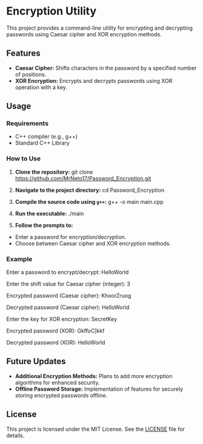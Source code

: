 # Encryption Utility

This project provides a command-line utility for encrypting and decrypting passwords using Caesar cipher and XOR encryption methods.

## Features

- **Caesar Cipher:** Shifts characters in the password by a specified number of positions.
- **XOR Encryption:** Encrypts and decrypts passwords using XOR operation with a key.

## Usage

### Requirements

- C++ compiler (e.g., g++)
- Standard C++ Library

### How to Use

1. **Clone the repository:**
git clone https://github.com/MrNeto17/Password_Encryption.git


2. **Navigate to the project directory:**
cd Password_Encryption



3. **Compile the source code using `g++`:**
g++ -o main main.cpp


4. **Run the executable:**
./main

5. **Follow the prompts to:**
- Enter a password for encryption/decryption.
- Choose between Caesar cipher and XOR encryption methods.

### Example

Enter a password to encrypt/decrypt: HelloWorld

Enter the shift value for Caesar cipher (integer): 3

Encrypted password (Caesar cipher): KhoorZruog

Decrypted password (Caesar cipher): HelloWorld

Enter the key for XOR encryption: SecretKey

Encrypted password (XOR): GkffoC]kkf

Decrypted password (XOR): HelloWorld

## Future Updates

- **Additional Encryption Methods:** Plans to add more encryption algorithms for enhanced security.
- **Offline Password Storage:** Implementation of features for securely storing encrypted passwords offline.


## License

This project is licensed under the MIT License. See the [LICENSE](LICENSE) file for details.
